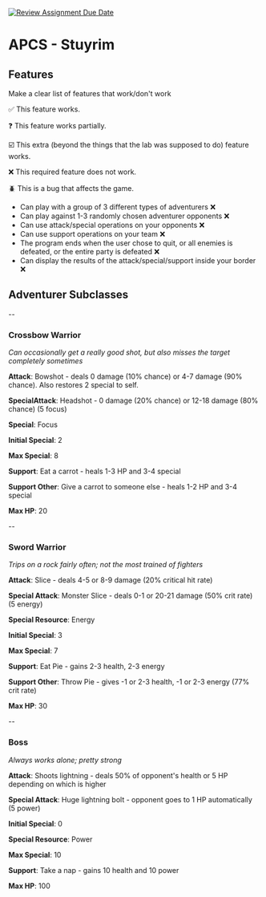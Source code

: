 [![Review Assignment Due Date](https://classroom.github.com/assets/deadline-readme-button-22041afd0340ce965d47ae6ef1cefeee28c7c493a6346c4f15d667ab976d596c.svg)](https://classroom.github.com/a/KprAwj1n)
# APCS - Stuyrim

## Features

Make a clear list of features that work/don't work

:white_check_mark: This feature works.

:question: This feature works partially.

:ballot_box_with_check: This extra (beyond the things that the lab was supposed to do) feature works.

:x: This required feature does not work.

:beetle: This is a bug that affects the game.

* Can play with a group of 3 different types of adventurers :x:
* Can play against 1-3 randomly chosen adventurer opponents :x:
* Can use attack/special operations on your opponents :x:
* Can use support operations on your team :x:
* The program ends when the user chose to quit, or all enemies is defeated, or the entire party is defeated :x:
* Can display the results of the attack/special/support inside your border :x:

## Adventurer Subclasses

--

### Crossbow Warrior

*Can occasionally get a really good shot, but also misses the target completely sometimes*

**Attack**: Bowshot - deals 0 damage (10% chance) or 4-7 damage (90% chance). Also restores 2 special to self.

**SpecialAttack**: Headshot - 0 damage (20% chance) or 12-18 damage (80% chance) (5 focus)

**Special**: Focus

**Initial Special**: 2

**Max Special**: 8

**Support**: Eat a carrot - heals 1-3 HP and 3-4 special

**Support Other**: Give a carrot to someone else - heals 1-2 HP and 3-4 special

**Max HP**: 20

--

### Sword Warrior

*Trips on a rock fairly often; not the most trained of fighters*

**Attack**: Slice - deals 4-5 or 8-9 damage (20% critical hit rate)

**Special Attack**: Monster Slice - deals 0-1 or 20-21 damage (50% crit rate) (5 energy)

**Special Resource**: Energy

**Initial Special**: 3

**Max Special**: 7

**Support**: Eat Pie - gains 2-3 health, 2-3 energy

**Support Other**: Throw Pie - gives -1 or 2-3 health, -1 or 2-3 energy (77% crit rate)

**Max HP**: 30

--

### Boss

*Always works alone; pretty strong*

**Attack**: Shoots lightning - deals 50% of opponent's health or 5 HP depending on which is higher

**Special Attack**: Huge lightning bolt - opponent goes to 1 HP automatically (5 power)

**Initial Special**: 0

**Special Resource**: Power

**Max Special**: 10

**Support**: Take a nap - gains 10 health and 10 power

**Max HP**: 100
